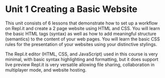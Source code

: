 # Unit 1 Creating a Basic Website

This unit consists of 6 lessons that demonstrate how to set up a workflow on Repl.it and create a 2 page website using HTML and CSS. You will learn the basic HTML tags \(syntax\) as well as how to add meaningful structure \(semantics\) to the content of your web pages. You will learn the basic CSS rules for the presentation of your websites using your distinctive stylings.

The Repl.it editor \(HTML, CSS, and JavaScript\) used in this course is very minimal, with basic syntax highlighting and formatting, but it does support live preview  Repl.it is very versatile  allowing file sharing, collaboration in multiplayer mode, and website hosting.

